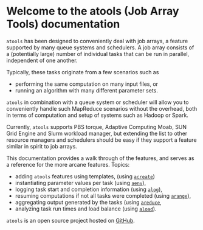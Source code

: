 # Welcome to the atools (Job Array Tools) documentation

`atools` has been designed to conveniently deal with job arrays, a feature
supported by many queue systems and schedulers.  A job array consists of
a (potentially large) number of individual tasks that can be run in
parallel, independent of one another.

Typically, these tasks originate from a few scenarios such as

* performing the same computation on many input files, or
* running an algorithm with many different parameter sets.

`atools` in combination with a queue system or scheduler will allow you
to conveniently handle such MapReduce scenarios without the overhead,
both in terms of computation and setup of systems such as Hadoop or
Spark.

Currently, `atools` supports PBS torque, Adaptive Computing Moab, SUN Grid
Engine and Slurm workload manager, but extending the list to other resource
managers and schedulers should be easy if they support a feature similar in
spirit to job arrays.

This documentation provides a walk through of the features, and serves as
a reference for the more arcane features.  Topics:

* adding `atools` features using templates,
    (using [`acreate`](acreate.md))
* instantiating parameter values per task (using [`aenv`](aenv.md)),
* logging task start and completion information (using [`alog`](alog.md)),
* resuming computations if not all tasks were completed
    (using [`arange`](arange.md)),
* aggregating output generated by the tasks (using [`areduce`](areduce.md),
* analyzing task run times and load balance (using [`aload`](aload.md)).

`atools` is an open source project hosted on
[GitHub](https://github.com/gjbex/atools).
